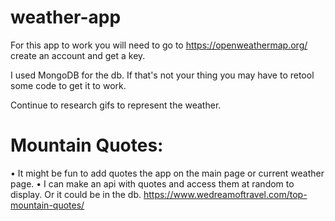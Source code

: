 # weather-app
For this app to work you will need to go to https://openweathermap.org/ create an account and get a key.

I used MongoDB for the db.  If that's not your thing you may have to retool some code to get it to work.


Continue to research gifs to represent the weather.

# Mountain Quotes:
• It might be fun to add quotes the app on the main page or current weather page. 
• I can make an api with quotes and access them at random to display. Or it could be in the db.
https://www.wedreamoftravel.com/top-mountain-quotes/
